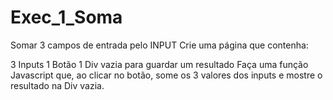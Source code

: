 # Exec_1_Soma
Somar 3 campos de entrada pelo INPUT
Crie uma página que contenha:

3 Inputs
1 Botão
1 Div vazia para guardar um resultado
Faça uma função Javascript que, ao clicar no botão, some os 3 valores dos inputs e mostre o resultado na Div vazia.
